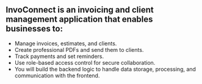 ## InvoConnect is an invoicing and client management application that enables businesses to:

-   Manage invoices, estimates, and clients.
-   Create professional PDFs and send them to clients.
-   Track payments and set reminders.
-   Use role-based access control for secure collaboration.
-   You will build the backend logic to handle data storage, processing, and communication with the frontend.

